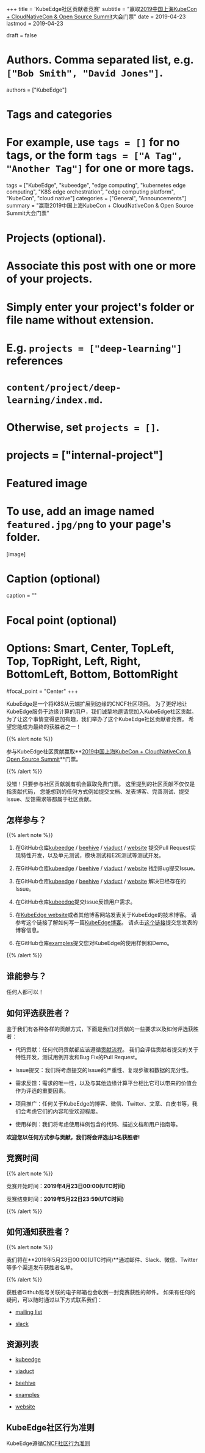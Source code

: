 +++
title = 'KubeEdge社区贡献者竞赛'
subtitle = "赢取[2019中国上海KubeCon + CloudNativeCon & Open Source Summit](https://www.lfasiallc.com/events/kubecon-cloudnativecon-china-2019/)大会门票"
date = 2019-04-23
lastmod = 2019-04-23

draft = false

# Authors. Comma separated list, e.g. `["Bob Smith", "David Jones"]`.
authors = ["KubeEdge"]

# Tags and categories
# For example, use `tags = []` for no tags, or the form `tags = ["A Tag", "Another Tag"]` for one or more tags.
tags = ["KubeEdge", "kubeedge", "edge computing", "kubernetes edge computing", "K8S edge orchestration", "edge computing platform", "KubeCon", "cloud native"]
categories = ["General", "Announcements"]
summary = "赢取2019中国上海KubeCon + CloudNativeCon & Open Source Summit大会门票"

# Projects (optional).
#   Associate this post with one or more of your projects.
#   Simply enter your project's folder or file name without extension.
#   E.g. `projects = ["deep-learning"]` references 
#   `content/project/deep-learning/index.md`.
#   Otherwise, set `projects = []`.
# projects = ["internal-project"]

# Featured image
# To use, add an image named `featured.jpg/png` to your page's folder. 
[image]
  # Caption (optional)
  caption = ""

  # Focal point (optional)
  # Options: Smart, Center, TopLeft, Top, TopRight, Left, Right, BottomLeft, Bottom, BottomRight
  #focal_point = "Center"
+++

KubeEdge是一个将K8S从云端扩展到边缘的CNCF社区项目。
为了更好地让KubeEdge服务于边缘计算的用户，我们诚挚地邀请您加入KubeEdge社区贡献。
为了让这个事情变得更加有趣，我们举办了这个KubeEdge社区贡献者竞赛。
希望您能成为最终的获胜者之一！

{{% alert note %}}

参与KubeEdge社区贡献赢取**[2019中国上海KubeCon + CloudNativeCon & Open Source Summit](https://www.lfasiallc.com/events/kubecon-cloudnativecon-china-2019/)**门票。

{{% /alert %}}

没错！只要参与社区贡献就有机会赢取免费门票。
这里提到的社区贡献不仅仅是指贡献代码，
您能想到的任何方式例如提交文档、发表博客、完善测试、提交Issue、反馈需求等都属于社区贡献。

## **怎样参与？**

{{% alert note %}}

1. 在GitHub仓库[kubeedge](https://github.com/kubeedge/kubeedge) 
/ [beehive](https://github.com/kubeedge/beehive) 
/ [viaduct](https://github.com/kubeedge/viaduct) 
/ [website](https://github.com/kubeedge/website)
提交Pull Request实现特性开发，以及单元测试，模块测试和E2E测试等测试开发。

2. 在GitHub仓库[kubeedge](https://github.com/kubeedge/kubeedge) 
/ [beehive](https://github.com/kubeedge/beehive) 
/ [viaduct](https://github.com/kubeedge/viaduct) 
/ [website](https://github.com/kubeedge/website)
找到Bug提交Issue。

3. 在GitHub仓库[kubeedge](https://github.com/kubeedge/kubeedge) 
/ [beehive](https://github.com/kubeedge/beehive) 
/ [viaduct](https://github.com/kubeedge/viaduct) 
/ [website](https://github.com/kubeedge/website)
解决已经存在的Issue。

4. 在GitHub仓库[kubeedge](https://github.com/kubeedge/kubeedge)提交Issue反馈用户需求。

5. 在[KubeEdge website](https://kubeedge.io)或者其他博客网站发表关于KubeEdge的技术博客。
请参考这个链接了解如何写一篇[KubeEdge博客](https://github.com/kubeedge/website/wiki/How-to-write-a-blog)。
请点击[这个链接](https://docs.google.com/forms/d/e/1FAIpQLSd9luGaHWt5jABEQjtr11CgWLVw7Px6tJf0TIjidbl3UL_Izg/viewform)提交您发表的博客信息。

6. 在GitHub仓库[examples](https://github.com/kubeedge/examples)提交您对KubeEdge的使用样例和Demo。

{{% /alert %}}

## **谁能参与？**

任何人都可以！

## **如何评选获胜者？**
 
鉴于我们有各种各样的贡献方式，下面是我们对贡献的一些要求以及如何评选获胜者：

- 代码贡献：任何代码贡献都应该遵循[贡献流程](https://github.com/kubeedge/kubeedge/blob/master/contributing.md)。
我们会评估贡献者提交的关于特性开发，测试用例开发和Bug Fix的Pull Request。

- Issue提交：我们将考虑提交的Issue的严重性、复现步骤和数据的充分性。

- 需求反馈：需求的唯一性，以及与其他边缘计算平台相比它可以带来的价值会作为评选的重要因素。

- 项目推广：任何关于KubeEdge的博客、微信、Twitter、文章、白皮书等，我们会考虑它们的内容和受欢迎程度。

- 使用样例：我们将考虑使用样例包含的代码、描述文档和用户指南等。

**欢迎您以任何方式参与贡献，我们将会评选出3名获胜者!**  

## **竞赛时间**

{{% alert note %}}

竞赛开始时间：**2019年4月23日00:00(UTC时间)**

竞赛结束时间：**2019年5月22日23:59(UTC时间)**

{{% /alert %}}

## **如何通知获胜者？**

{{% alert note %}}

我们将在**2019年5月23日00:00(UTC时间)**通过邮件、Slack、微信、Twitter等多个渠道发布获胜者名单。

{{% /alert %}}

获胜者Github账号关联的电子邮箱也会收到一封竞赛获胜的邮件。
如果有任何的疑问，可以随时通过以下方式联系我们：

- [mailing list](https://groups.google.com/forum/#!forum/kubeedge)

- [slack](https://join.slack.com/t/kubeedge/shared_invite/enQtNDg1MjAwMDI0MTgyLTQ1NzliNzYwNWU5MWYxOTdmNDZjZjI2YWE2NDRlYjdiZGYxZGUwYzkzZWI2NGZjZWRkZDVlZDQwZWI0MzM1Yzc)

## **资源列表**

- [kubeedge](https://github.com/kubeedge/kubeedge)

- [viaduct](https://github.com/kubeedge/viaduct)

- [beehive](https://github.com/kubeedge/beehive)

- [examples](https://github.com/kubeedge/examples)

- [website](https://github.com/kubeedge/website)

## **KubeEdge社区行为准则**

KubeEdge遵循[CNCF社区行为准则](https://github.com/kubeedge/kubeedge/blob/master/CODE_OF_CONDUCT.md)
